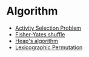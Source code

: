 # Algorithm

- [Activity Selection Problem](activity-selection-problem.md)
- [Fisher-Yates shuffle](fisher-yates-shuffle.md)
- [Heap's algorithm](heaps-algorithm.md)
- [Lexicographic Permutation](lexicographic-permutation.md)
